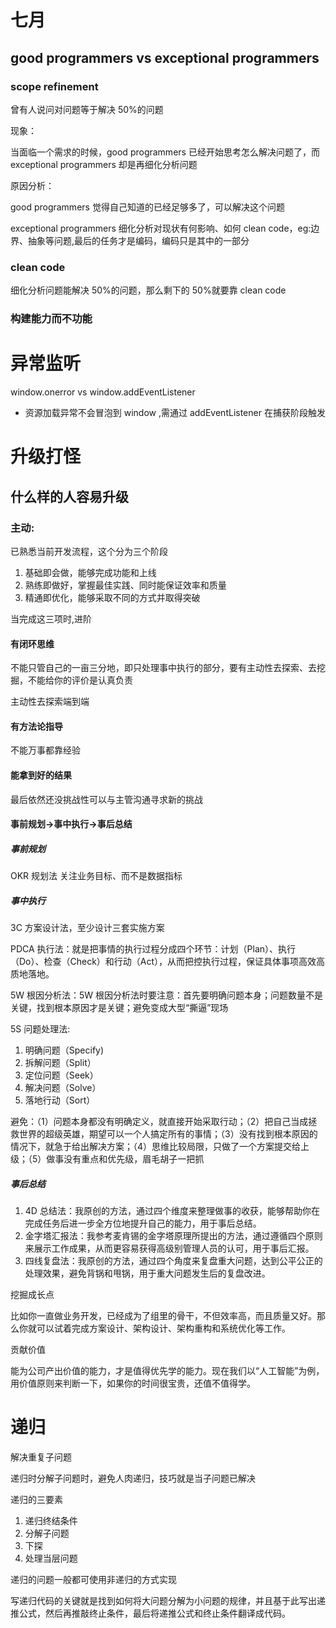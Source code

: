 # 七月

## good programmers vs exceptional programmers

### scope refinement

曾有人说问对问题等于解决 50%的问题

现象：

当面临一个需求的时候，good programmers 已经开始思考怎么解决问题了，而 exceptional programmers 却是再细化分析问题

原因分析：

good programmers 觉得自己知道的已经足够多了，可以解决这个问题

exceptional programmers 细化分析对现状有何影响、如何 clean code，eg:边界、抽象等问题,最后的任务才是编码，编码只是其中的一部分

### clean code

细化分析问题能解决 50%的问题，那么剩下的 50%就要靠 clean code

### 构建能力而不功能

# 异常监听

window.onerror vs window.addEventListener

- 资源加载异常不会冒泡到 window ,需通过 addEventListener 在捕获阶段触发

# 升级打怪

## 什么样的人容易升级

### 主动:

已熟悉当前开发流程，这个分为三个阶段

1. 基础即会做，能够完成功能和上线
2. 熟练即做好，掌握最佳实践、同时能保证效率和质量
3. 精通即优化，能够采取不同的方式并取得突破

当完成这三项时,进阶

#### 有闭环思维

不能只管自己的一亩三分地，即只处理事中执行的部分，要有主动性去探索、去挖掘，不能给你的评价是认真负责

主动性去探索端到端

#### 有方法论指导

不能万事都靠经验

#### 能拿到好的结果

最后依然还没挑战性可以与主管沟通寻求新的挑战

#### 事前规划->事中执行->事后总结

##### 事前规划

OKR 规划法
关注业务目标、而不是数据指标

##### 事中执行

3C 方案设计法，至少设计三套实施方案

PDCA 执行法：就是把事情的执行过程分成四个环节：计划（Plan）、执行（Do）、检查（Check）和行动（Act），从而把控执行过程，保证具体事项高效高质地落地。

5W 根因分析法：5W 根因分析法时要注意：首先要明确问题本身；问题数量不是关键，找到根本原因才是关键；避免变成大型“撕逼”现场

5S 问题处理法:

1. 明确问题（Specify)
2. 拆解问题（Split）
3. 定位问题（Seek）
4. 解决问题（Solve）
5. 落地行动（Sort）

避免：（1）问题本身都没有明确定义，就直接开始采取行动；（2）把自己当成拯救世界的超级英雄，期望可以一个人搞定所有的事情；（3）没有找到根本原因的情况下，就急于给出解决方案；（4）思维比较局限，只做了一个方案提交给上级；（5）做事没有重点和优先级，眉毛胡子一把抓

##### 事后总结

1. 4D 总结法：我原创的方法，通过四个维度来整理做事的收获，能够帮助你在完成任务后进一步全方位地提升自己的能力，用于事后总结。
2. 金字塔汇报法：我参考麦肯锡的金字塔原理所提出的方法，通过遵循四个原则来展示工作成果，从而更容易获得高级别管理人员的认可，用于事后汇报。
3. 四线复盘法：我原创的方法，通过四个角度来复盘重大问题，达到公平公正的处理效果，避免背锅和甩锅，用于重大问题发生后的复盘改进。

挖掘成长点

比如你一直做业务开发，已经成为了组里的骨干，不但效率高，而且质量又好。那么你就可以试着完成方案设计、架构设计、架构重构和系统优化等工作。

贡献价值

能为公司产出价值的能力，才是值得优先学的能力。现在我们以“人工智能”为例，用价值原则来判断一下，如果你的时间很宝贵，还值不值得学。

# 递归

解决重复子问题

递归时分解子问题时，避免人肉递归，技巧就是当子问题已解决

递归的三要素

1. 递归终结条件
2. 分解子问题
3. 下探
4. 处理当层问题

递归的问题一般都可使用非递归的方式实现

写递归代码的关键就是找到如何将大问题分解为小问题的规律，并且基于此写出递推公式，然后再推敲终止条件，最后将递推公式和终止条件翻译成代码。
